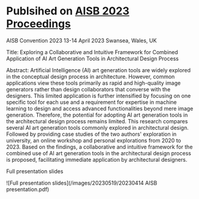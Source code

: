 # Publsihed on [AISB 2023 Proceedings]([https://chat.openai.com/](https://aisb.org.uk/wp-content/uploads/2023/05/aisb2023.pdf))

AISB Convention 2023
13-14 April 2023
Swansea, Wales, UK

Title:
Exploring a Collaborative and Intuitive Framework for Combined Application of AI Art Generation Tools in Architectural Design Process 

Abstract:
Artificial Intelligence (AI) art generation tools are widely explored in the conceptual design process in architecture. However, common applications view these tools primarily as rapid and high-quality image generators rather than design collaborators that converse with the designers. This limited application is further intensified by focusing on one specific tool for each use and a requirement for expertise in machine learning to design and access advanced functionalities beyond mere image generation. Therefore, the potential for adopting AI art generation tools in the architectural design process remains limited.
This research compares several AI art generation tools commonly explored in architectural design. Followed by providing case studies of the two authors' exploration in university, an online workshop and personal explorations from 2020 to 2023. Based on the findings, a collaborative and intuitive framework for the combined use of AI art generation tools in the architectural design process is proposed,  facilitating immediate application by architectural designers.

Full presentation slides

![Full presentation slides](/images/20230519/20230414 AISB presentation.pdf)

